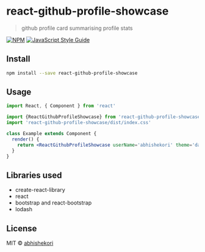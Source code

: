 # react-github-profile-showcase

> github profile card summarising profile stats

[![NPM](https://img.shields.io/npm/v/react-github-profile-showcase.svg)](https://www.npmjs.com/package/react-github-profile-showcase) [![JavaScript Style Guide](https://img.shields.io/badge/code_style-standard-brightgreen.svg)](https://standardjs.com)

## Install

```bash
npm install --save react-github-profile-showcase
```

## Usage

```jsx
import React, { Component } from 'react'

import {ReactGithubProfileShowcase} from 'react-github-profile-showcase'
import 'react-github-profile-showcase/dist/index.css'

class Example extends Component {
  render() {
    return <ReactGithubProfileShowcase userName='abhishekori' theme='dark' />
  }
}
```
## Libraries used
* create-react-library
* react
* bootstrap and react-bootstrap
* lodash
## License

MIT © [abhishekori](https://github.com/abhishekori)
